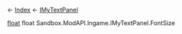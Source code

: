 ← [Index](Api-Index) ← [IMyTextPanel](Sandbox.ModAPI.Ingame.IMyTextPanel)

[float](System.Single) float Sandbox.ModAPI.Ingame.IMyTextPanel.FontSize
